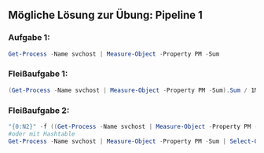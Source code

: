 ## Mögliche Lösung zur Übung: Pipeline 1

### Aufgabe 1:
```powershell
Get-Process -Name svchost | Measure-Object -Property PM -Sum
``` 

### Fleißaufgabe 1:
```powershell
(Get-Process -Name svchost | Measure-Object -Property PM -Sum).Sum / 1MB
```

### Fleißaufgabe 2:
```powershell
"{0:N2}" -f ((Get-Process -Name svchost | Measure-Object -Property PM -Sum).Sum / 1MB)
#oder mit Hashtable
Get-Process -Name svchost | Measure-Object -Property PM -Sum | Select-Object -Property @{n="Ram(MB)";e={"{0:N2}" -f ($PSItem.Sum / 1MB)}}
```

